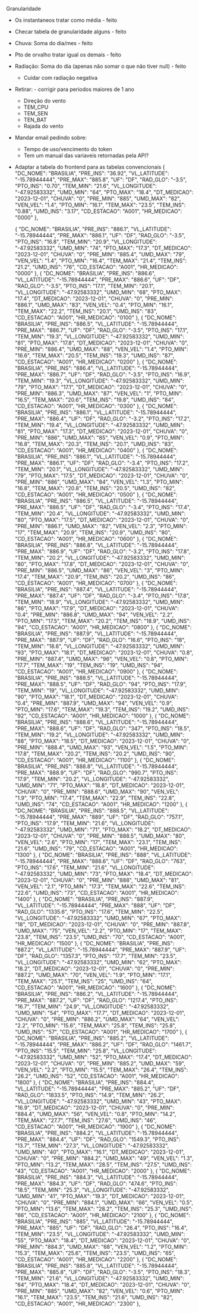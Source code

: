 Granularidade
- Os instantaneos tratar como média - feito
- Checar tabela de granularidade alguns - feito

- Chuva: Soma do dia/mes - feito
- Pto de orvalho tratar igual os demais - feito
- Radiação: Soma do dia (apenas não somar o que não tiver null) - feito
    - Cuidar com radiação negativa

- Retirar: - corrigir para periodos maiores de 1 ano
    - Direção do vento
    - TEM_CPU
    - TEM_SEN
    - TEN_BAT
    - Rajada do vento


- Mandar email pedindo sobre:
    - Tempo de uso/vencimento do token 
    - Tem um manual das variaveis retornadas pela API?

- Adaptar a tabela do frontend para as tabelas convencionais
{
      "DC_NOME": "BRASILIA",
      "PRE_INS": "36.92",
      "VL_LATITUDE": "-15.78944444",
      "PRE_MAX": "885.8",
      "UF": "DF",
      "RAD_GLO": "-3.5",
      "PTO_INS": "0.70",
      "TEM_MIN": "21.6",
      "VL_LONGITUDE": "-47.92583332",
      "UMD_MIN": "64",
      "PTO_MAX": "18.4",
      "DT_MEDICAO": "2023-12-01",
      "CHUVA": "0",
      "PRE_MIN": "885",
      "UMD_MAX": "82",
      "VEN_VEL": "1.4",
      "PTO_MIN": "16.1",
      "TEM_MAX": "23.5",
      "TEM_INS": "0.88",
      "UMD_INS": "3.17",
      "CD_ESTACAO": "A001",
      "HR_MEDICAO": "0000"
    },

    {
      "DC_NOME": "BRASILIA",
      "PRE_INS": "886.1",
      "VL_LATITUDE": "-15.78944444",
      "PRE_MAX": "886.1",
      "UF": "DF",
      "RAD_GLO": "-3.5",
      "PTO_INS": "16.8",
      "TEM_MIN": "20.9",
      "VL_LONGITUDE": "-47.92583332",
      "UMD_MIN": "74",
      "PTO_MAX": "17.3",
      "DT_MEDICAO": "2023-12-01",
      "CHUVA": "0",
      "PRE_MIN": "885.4",
      "UMD_MAX": "79",
      "VEN_VEL": "1.4",
      "PTO_MIN": "16.4",
      "TEM_MAX": "21.4",
      "TEM_INS": "21.2",
      "UMD_INS": "76",
      "CD_ESTACAO": "A001",
      "HR_MEDICAO": "0000"
    },
    {
      "DC_NOME": "BRASILIA",
      "PRE_INS": "886.6",
      "VL_LATITUDE": "-15.78944444",
      "PRE_MAX": "886.6",
      "UF": "DF",
      "RAD_GLO": "-3.5",
      "PTO_INS": "17.1",
      "TEM_MIN": "20.1",
      "VL_LONGITUDE": "-47.92583332",
      "UMD_MIN": "68",
      "PTO_MAX": "17.4",
      "DT_MEDICAO": "2023-12-01",
      "CHUVA": "0",
      "PRE_MIN": "886.1",
      "UMD_MAX": "83",
      "VEN_VEL": "0.4",
      "PTO_MIN": "16.1",
      "TEM_MAX": "22.2",
      "TEM_INS": "20.1",
      "UMD_INS": "83",
      "CD_ESTACAO": "A001",
      "HR_MEDICAO": "0100"
    },
    {
      "DC_NOME": "BRASILIA",
      "PRE_INS": "886.5",
      "VL_LATITUDE": "-15.78944444",
      "PRE_MAX": "886.7",
      "UF": "DF",
      "RAD_GLO": "-3.5",
      "PTO_INS": "17.1",
      "TEM_MIN": "19.3",
      "VL_LONGITUDE": "-47.92583332",
      "UMD_MIN": "81",
      "PTO_MAX": "17.8",
      "DT_MEDICAO": "2023-12-01",
      "CHUVA": "0",
      "PRE_MIN": "886.4",
      "UMD_MAX": "88",
      "VEN_VEL": "1.4",
      "PTO_MIN": "16.6",
      "TEM_MAX": "20.5",
      "TEM_INS": "19.3",
      "UMD_INS": "87",
      "CD_ESTACAO": "A001",
      "HR_MEDICAO": "0200"
    },
    {
      "DC_NOME": "BRASILIA",
      "PRE_INS": "886.4",
      "VL_LATITUDE": "-15.78944444",
      "PRE_MAX": "886.7",
      "UF": "DF",
      "RAD_GLO": "-3.5",
      "PTO_INS": "16.9",
      "TEM_MIN": "19.3",
      "VL_LONGITUDE": "-47.92583332",
      "UMD_MIN": "79",
      "PTO_MAX": "17.1",
      "DT_MEDICAO": "2023-12-01",
      "CHUVA": "0",
      "PRE_MIN": "886.3",
      "UMD_MAX": "87",
      "VEN_VEL": "1",
      "PTO_MIN": "16.5",
      "TEM_MAX": "20.6",
      "TEM_INS": "19.8",
      "UMD_INS": "84",
      "CD_ESTACAO": "A001",
      "HR_MEDICAO": "0300"
    },
    {
      "DC_NOME": "BRASILIA",
      "PRE_INS": "886.1",
      "VL_LATITUDE": "-15.78944444",
      "PRE_MAX": "886.4",
      "UF": "DF",
      "RAD_GLO": "-3.2",
      "PTO_INS": "17.2",
      "TEM_MIN": "19.4",
      "VL_LONGITUDE": "-47.92583332",
      "UMD_MIN": "81",
      "PTO_MAX": "17.3",
      "DT_MEDICAO": "2023-12-01",
      "CHUVA": "0",
      "PRE_MIN": "886",
      "UMD_MAX": "85",
      "VEN_VEL": "0.9",
      "PTO_MIN": "16.8",
      "TEM_MAX": "20.3",
      "TEM_INS": "20.1",
      "UMD_INS": "83",
      "CD_ESTACAO": "A001",
      "HR_MEDICAO": "0400"
    },
    {
      "DC_NOME": "BRASILIA",
      "PRE_INS": "886.1",
      "VL_LATITUDE": "-15.78944444",
      "PRE_MAX": "886.1",
      "UF": "DF",
      "RAD_GLO": "-3.4",
      "PTO_INS": "17.2",
      "TEM_MIN": "20.1",
      "VL_LONGITUDE": "-47.92583332",
      "UMD_MIN": "79",
      "PTO_MAX": "17.5",
      "DT_MEDICAO": "2023-12-01",
      "CHUVA": "0",
      "PRE_MIN": "886",
      "UMD_MAX": "84",
      "VEN_VEL": "1.3",
      "PTO_MIN": "16.8",
      "TEM_MAX": "20.8",
      "TEM_INS": "20.5",
      "UMD_INS": "82",
      "CD_ESTACAO": "A001",
      "HR_MEDICAO": "0500"
    },
    {
      "DC_NOME": "BRASILIA",
      "PRE_INS": "886.5",
      "VL_LATITUDE": "-15.78944444",
      "PRE_MAX": "886.5",
      "UF": "DF",
      "RAD_GLO": "-3.4",
      "PTO_INS": "17.4",
      "TEM_MIN": "20.4",
      "VL_LONGITUDE": "-47.92583332",
      "UMD_MIN": "80",
      "PTO_MAX": "17.5",
      "DT_MEDICAO": "2023-12-01",
      "CHUVA": "0",
      "PRE_MIN": "886.1",
      "UMD_MAX": "82",
      "VEN_VEL": "2.3",
      "PTO_MIN": "17",
      "TEM_MAX": "20.9",
      "TEM_INS": "20.9",
      "UMD_INS": "80",
      "CD_ESTACAO": "A001",
      "HR_MEDICAO": "0600"
    },
    {
      "DC_NOME": "BRASILIA",
      "PRE_INS": "886.8",
      "VL_LATITUDE": "-15.78944444",
      "PRE_MAX": "886.9",
      "UF": "DF",
      "RAD_GLO": "-3.2",
      "PTO_INS": "17.8",
      "TEM_MIN": "20.2",
      "VL_LONGITUDE": "-47.92583332",
      "UMD_MIN": "80",
      "PTO_MAX": "17.8",
      "DT_MEDICAO": "2023-12-01",
      "CHUVA": "0",
      "PRE_MIN": "886.5",
      "UMD_MAX": "86",
      "VEN_VEL": "3",
      "PTO_MIN": "17.4",
      "TEM_MAX": "20.9",
      "TEM_INS": "20.2",
      "UMD_INS": "86",
      "CD_ESTACAO": "A001",
      "HR_MEDICAO": "0700"
    },
    {
      "DC_NOME": "BRASILIA",
      "PRE_INS": "887.4",
      "VL_LATITUDE": "-15.78944444",
      "PRE_MAX": "887.4",
      "UF": "DF",
      "RAD_GLO": "-3.4",
      "PTO_INS": "17.8",
      "TEM_MIN": "18.9",
      "VL_LONGITUDE": "-47.92583332",
      "UMD_MIN": "86",
      "PTO_MAX": "17.9",
      "DT_MEDICAO": "2023-12-01",
      "CHUVA": "0.4",
      "PRE_MIN": "886.8",
      "UMD_MAX": "94",
      "VEN_VEL": "2.2",
      "PTO_MIN": "17.5",
      "TEM_MAX": "20.2",
      "TEM_INS": "18.9",
      "UMD_INS": "94",
      "CD_ESTACAO": "A001",
      "HR_MEDICAO": "0800"
    },
    {
      "DC_NOME": "BRASILIA",
      "PRE_INS": "887.9",
      "VL_LATITUDE": "-15.78944444",
      "PRE_MAX": "887.9",
      "UF": "DF",
      "RAD_GLO": "16.6",
      "PTO_INS": "18",
      "TEM_MIN": "18.6",
      "VL_LONGITUDE": "-47.92583332",
      "UMD_MIN": "93",
      "PTO_MAX": "18.1",
      "DT_MEDICAO": "2023-12-01",
      "CHUVA": "0.8",
      "PRE_MIN": "887.4",
      "UMD_MAX": "96",
      "VEN_VEL": "0.8",
      "PTO_MIN": "17.7",
      "TEM_MAX": "19",
      "TEM_INS": "19",
      "UMD_INS": "94",
      "CD_ESTACAO": "A001",
      "HR_MEDICAO": "0900"
    },
    {
      "DC_NOME": "BRASILIA",
      "PRE_INS": "888.5",
      "VL_LATITUDE": "-15.78944444",
      "PRE_MAX": "888.5",
      "UF": "DF",
      "RAD_GLO": "94",
      "PTO_INS": "17.9",
      "TEM_MIN": "19",
      "VL_LONGITUDE": "-47.92583332",
      "UMD_MIN": "90",
      "PTO_MAX": "18.1",
      "DT_MEDICAO": "2023-12-01",
      "CHUVA": "0.4",
      "PRE_MIN": "887.9",
      "UMD_MAX": "94",
      "VEN_VEL": "0.9",
      "PTO_MIN": "17.6",
      "TEM_MAX": "19.3",
      "TEM_INS": "19.2",
      "UMD_INS": "92",
      "CD_ESTACAO": "A001",
      "HR_MEDICAO": "1000"
    },
    {
      "DC_NOME": "BRASILIA",
      "PRE_INS": "888.6",
      "VL_LATITUDE": "-15.78944444",
      "PRE_MAX": "888.6",
      "UF": "DF",
      "RAD_GLO": "347",
      "PTO_INS": "18.5",
      "TEM_MIN": "19.2",
      "VL_LONGITUDE": "-47.92583332",
      "UMD_MIN": "88",
      "PTO_MAX": "18.5",
      "DT_MEDICAO": "2023-12-01",
      "CHUVA": "0",
      "PRE_MIN": "888.4",
      "UMD_MAX": "93",
      "VEN_VEL": "1.5",
      "PTO_MIN": "17.8",
      "TEM_MAX": "20.2",
      "TEM_INS": "20.2",
      "UMD_INS": "90",
      "CD_ESTACAO": "A001",
      "HR_MEDICAO": "1100"
    },
    {
      "DC_NOME": "BRASILIA",
      "PRE_INS": "888.8",
      "VL_LATITUDE": "-15.78944444",
      "PRE_MAX": "888.9",
      "UF": "DF",
      "RAD_GLO": "990.7",
      "PTO_INS": "17.9",
      "TEM_MIN": "20.2",
      "VL_LONGITUDE": "-47.92583332",
      "UMD_MIN": "71",
      "PTO_MAX": "18.8",
      "DT_MEDICAO": "2023-12-01",
      "CHUVA": "0",
      "PRE_MIN": "888.6",
      "UMD_MAX": "90",
      "VEN_VEL": "1.9",
      "PTO_MIN": "17.4",
      "TEM_MAX": "22.9",
      "TEM_INS": "22.8",
      "UMD_INS": "74",
      "CD_ESTACAO": "A001",
      "HR_MEDICAO": "1200"
    },
    {
      "DC_NOME": "BRASILIA",
      "PRE_INS": "888.5",
      "VL_LATITUDE": "-15.78944444",
      "PRE_MAX": "889",
      "UF": "DF",
      "RAD_GLO": "757.1",
      "PTO_INS": "17.9",
      "TEM_MIN": "21.6",
      "VL_LONGITUDE": "-47.92583332",
      "UMD_MIN": "71",
      "PTO_MAX": "18.2",
      "DT_MEDICAO": "2023-12-01",
      "CHUVA": "0",
      "PRE_MIN": "888.5",
      "UMD_MAX": "80",
      "VEN_VEL": "2.6",
      "PTO_MIN": "17",
      "TEM_MAX": "23.1",
      "TEM_INS": "21.6",
      "UMD_INS": "79",
      "CD_ESTACAO": "A001",
      "HR_MEDICAO": "1300"
    },
    {
      "DC_NOME": "BRASILIA",
      "PRE_INS": "888",
      "VL_LATITUDE": "-15.78944444",
      "PRE_MAX": "888.6",
      "UF": "DF",
      "RAD_GLO": "763",
      "PTO_INS": "17.6",
      "TEM_MIN": "21.6",
      "VL_LONGITUDE": "-47.92583332",
      "UMD_MIN": "73",
      "PTO_MAX": "18.4",
      "DT_MEDICAO": "2023-12-01",
      "CHUVA": "0",
      "PRE_MIN": "888",
      "UMD_MAX": "81",
      "VEN_VEL": "2.1",
      "PTO_MIN": "17.3",
      "TEM_MAX": "22.6",
      "TEM_INS": "22.6",
      "UMD_INS": "73",
      "CD_ESTACAO": "A001",
      "HR_MEDICAO": "1400"
    },
    {
      "DC_NOME": "BRASILIA",
      "PRE_INS": "887.9",
      "VL_LATITUDE": "-15.78944444",
      "PRE_MAX": "888",
      "UF": "DF",
      "RAD_GLO": "1335.6",
      "PTO_INS": "17.6",
      "TEM_MIN": "22.5",
      "VL_LONGITUDE": "-47.92583332",
      "UMD_MIN": "67",
      "PTO_MAX": "18",
      "DT_MEDICAO": "2023-12-01",
      "CHUVA": "0",
      "PRE_MIN": "887.8",
      "UMD_MAX": "75",
      "VEN_VEL": "2.2",
      "PTO_MIN": "17",
      "TEM_MAX": "23.8",
      "TEM_INS": "23.5",
      "UMD_INS": "70",
      "CD_ESTACAO": "A001",
      "HR_MEDICAO": "1500"
    },
    {
      "DC_NOME": "BRASILIA",
      "PRE_INS": "887.2",
      "VL_LATITUDE": "-15.78944444",
      "PRE_MAX": "887.9",
      "UF": "DF",
      "RAD_GLO": "1357.3",
      "PTO_INS": "17.7",
      "TEM_MIN": "23.5",
      "VL_LONGITUDE": "-47.92583332",
      "UMD_MIN": "62",
      "PTO_MAX": "18.2",
      "DT_MEDICAO": "2023-12-01",
      "CHUVA": "0",
      "PRE_MIN": "887.2",
      "UMD_MAX": "70",
      "VEN_VEL": "1.9",
      "PTO_MIN": "17.1",
      "TEM_MAX": "25.1",
      "TEM_INS": "25",
      "UMD_INS": "64",
      "CD_ESTACAO": "A001",
      "HR_MEDICAO": "1600"
    },
    {
      "DC_NOME": "BRASILIA",
      "PRE_INS": "886.2",
      "VL_LATITUDE": "-15.78944444",
      "PRE_MAX": "887.2",
      "UF": "DF",
      "RAD_GLO": "1217.4",
      "PTO_INS": "16.7",
      "TEM_MIN": "24.9",
      "VL_LONGITUDE": "-47.92583332",
      "UMD_MIN": "54",
      "PTO_MAX": "17.7",
      "DT_MEDICAO": "2023-12-01",
      "CHUVA": "0",
      "PRE_MIN": "886.2",
      "UMD_MAX": "64",
      "VEN_VEL": "2.2",
      "PTO_MIN": "15.6",
      "TEM_MAX": "25.8",
      "TEM_INS": "25.8",
      "UMD_INS": "57",
      "CD_ESTACAO": "A001",
      "HR_MEDICAO": "1700"
    },
    {
      "DC_NOME": "BRASILIA",
      "PRE_INS": "885.2",
      "VL_LATITUDE": "-15.78944444",
      "PRE_MAX": "886.2",
      "UF": "DF",
      "RAD_GLO": "1461.7",
      "PTO_INS": "15.5",
      "TEM_MIN": "25.8",
      "VL_LONGITUDE": "-47.92583332",
      "UMD_MIN": "52",
      "PTO_MAX": "17.4",
      "DT_MEDICAO": "2023-12-01",
      "CHUVA": "0",
      "PRE_MIN": "885.2",
      "UMD_MAX": "59",
      "VEN_VEL": "2.2",
      "PTO_MIN": "15.5",
      "TEM_MAX": "26.4",
      "TEM_INS": "26.2",
      "UMD_INS": "52",
      "CD_ESTACAO": "A001",
      "HR_MEDICAO": "1800"
    },
    {
      "DC_NOME": "BRASILIA",
      "PRE_INS": "884.4",
      "VL_LATITUDE": "-15.78944444",
      "PRE_MAX": "885.2",
      "UF": "DF",
      "RAD_GLO": "1833.5",
      "PTO_INS": "14.9",
      "TEM_MIN": "26.2",
      "VL_LONGITUDE": "-47.92583332",
      "UMD_MIN": "43",
      "PTO_MAX": "16.9",
      "DT_MEDICAO": "2023-12-01",
      "CHUVA": "0",
      "PRE_MIN": "884.4",
      "UMD_MAX": "56",
      "VEN_VEL": "0.8",
      "PTO_MIN": "14.2",
      "TEM_MAX": "27.7",
      "TEM_INS": "27.6",
      "UMD_INS": "46",
      "CD_ESTACAO": "A001",
      "HR_MEDICAO": "1900"
    },
    {
      "DC_NOME": "BRASILIA",
      "PRE_INS": "884.2",
      "VL_LATITUDE": "-15.78944444",
      "PRE_MAX": "884.4",
      "UF": "DF",
      "RAD_GLO": "1549.3",
      "PTO_INS": "13.7",
      "TEM_MIN": "27.3",
      "VL_LONGITUDE": "-47.92583332",
      "UMD_MIN": "40",
      "PTO_MAX": "16.1",
      "DT_MEDICAO": "2023-12-01",
      "CHUVA": "0",
      "PRE_MIN": "884.2",
      "UMD_MAX": "49",
      "VEN_VEL": "1.3",
      "PTO_MIN": "13.2",
      "TEM_MAX": "28.5",
      "TEM_INS": "27.5",
      "UMD_INS": "43",
      "CD_ESTACAO": "A001",
      "HR_MEDICAO": "2000"
    },
    {
      "DC_NOME": "BRASILIA",
      "PRE_INS": "884.3",
      "VL_LATITUDE": "-15.78944444",
      "PRE_MAX": "884.3",
      "UF": "DF",
      "RAD_GLO": "474.6",
      "PTO_INS": "18.5",
      "TEM_MIN": "25.3",
      "VL_LONGITUDE": "-47.92583332",
      "UMD_MIN": "41",
      "PTO_MAX": "19.3",
      "DT_MEDICAO": "2023-12-01",
      "CHUVA": "0",
      "PRE_MIN": "884.1",
      "UMD_MAX": "66",
      "VEN_VEL": "0.5",
      "PTO_MIN": "13.6",
      "TEM_MAX": "28.2",
      "TEM_INS": "25.3",
      "UMD_INS": "66",
      "CD_ESTACAO": "A001",
      "HR_MEDICAO": "2100"
    },
    {
      "DC_NOME": "BRASILIA",
      "PRE_INS": "885",
      "VL_LATITUDE": "-15.78944444",
      "PRE_MAX": "885",
      "UF": "DF",
      "RAD_GLO": "26.4",
      "PTO_INS": "16.4",
      "TEM_MIN": "23.5",
      "VL_LONGITUDE": "-47.92583332",
      "UMD_MIN": "55",
      "PTO_MAX": "18.4",
      "DT_MEDICAO": "2023-12-01",
      "CHUVA": "0",
      "PRE_MIN": "884.3",
      "UMD_MAX": "68",
      "VEN_VEL": "1.2",
      "PTO_MIN": "15.3",
      "TEM_MAX": "25.6",
      "TEM_INS": "23.5",
      "UMD_INS": "65",
      "CD_ESTACAO": "A001",
      "HR_MEDICAO": "2200"
    },
    {
      "DC_NOME": "BRASILIA",
      "PRE_INS": "885.8",
      "VL_LATITUDE": "-15.78944444",
      "PRE_MAX": "885.8",
      "UF": "DF",
      "RAD_GLO": "-3.5",
      "PTO_INS": "18.3",
      "TEM_MIN": "21.6",
      "VL_LONGITUDE": "-47.92583332",
      "UMD_MIN": "64",
      "PTO_MAX": "18.4",
      "DT_MEDICAO": "2023-12-01",
      "CHUVA": "0",
      "PRE_MIN": "885",
      "UMD_MAX": "82",
      "VEN_VEL": "0.6",
      "PTO_MIN": "16.1",
      "TEM_MAX": "23.5",
      "TEM_INS": "21.6",
      "UMD_INS": "82",
      "CD_ESTACAO": "A001",
      "HR_MEDICAO": "2300"
    },